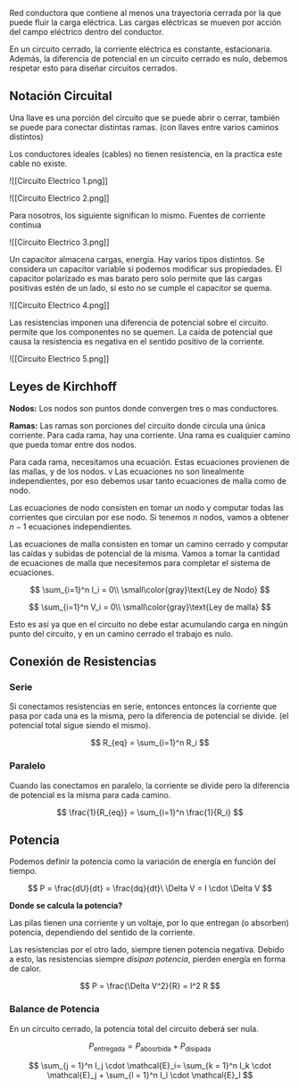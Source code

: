 Red conductora que contiene al menos una trayectoria cerrada por la que puede fluir la carga eléctrica. Las cargas eléctricas se mueven por acción del campo eléctrico dentro del conductor.

En un circuito cerrado, la corriente eléctrica es constante, estacionaria. Además, la diferencia de potencial en un circuito cerrado es nulo, debemos respetar esto para diseñar circuitos cerrados.

## Notación Circuital

Una llave es una porción del circuito que se puede abrir o cerrar, también se puede para conectar distintas ramas. (con llaves entre varios caminos distintos)

Los conductores ideales (cables) no tienen resistencia, en la practica este cable no existe.

![[Circuito Electrico 1.png]]

![[Circuito Electrico 2.png]]

 Para nosotros, los siguiente significan lo mismo. Fuentes de corriente continua

![[Circuito Electrico 3.png]]

Un capacitor almacena cargas, energía. Hay varios tipos distintos. Se considera un capacitor variable si podemos modificar sus propiedades. El capacitor polarizado es mas barato pero solo permite que las cargas positivas estén de un lado, si esto no se cumple el capacitor se quema.

![[Circuito Electrico 4.png]]

Las resistencias imponen una diferencia de potencial sobre el circuito. permite que los componentes no se quemen. La caída de potencial que causa la resistencia es negativa en el sentido positivo de la corriente.

![[Circuito Electrico 5.png]]

## Leyes de Kirchhoff

**Nodos:** Los nodos son puntos donde convergen tres o mas conductores.

**Ramas:** Las ramas son porciones del circuito donde circula una única corriente. Para cada rama, hay una corriente. Una rama es cualquier camino que pueda tomar entre dos nodos.

Para cada rama, necesitamos una ecuación. Estas ecuaciones provienen de las mallas, y de los nodos. v Las ecuaciones no son linealmente independientes, por eso debemos usar tanto ecuaciones de malla como de nodo.

Las ecuaciones de nodo consisten en tomar un nodo y computar todas las corrientes que circulan por ese nodo. Si tenemos $n$ nodos, vamos a obtener $n{-}1$ ecuaciones independientes.

Las ecuaciones de malla consisten en tomar un camino cerrado y computar las caídas y subidas de potencial de la misma. Vamos a tomar la cantidad de ecuaciones de malla que necesitemos para completar el sistema de ecuaciones.

$$
\sum_{i=1}^n I_i = 0\\
\small\color{gray}\text{Ley de Nodo}
$$

$$
\sum_{i=1}^n V_i = 0\\
\small\color{gray}\text{Ley de malla}
$$

Esto es así ya que en el circuito no debe estar acumulando carga en ningún punto del circuito, y en un camino cerrado el trabajo es nulo.

## Conexión de Resistencias

### Serie

Si conectamos resistencias en serie, entonces entonces la corriente que pasa por cada una es la misma, pero la diferencia de potencial se divide. (el potencial total sigue siendo el mismo).

$$
R_{eq} = \sum_{i=1}^n R_i
$$

### Paralelo

Cuando las conectamos en paralelo, la corriente se divide pero la diferencia de potencial es la misma para cada camino.

$$
\frac{1}{R_{eq}} = \sum_{i=1}^n \frac{1}{R_i}
$$

## Potencia

Podemos definir la potencia como la variación de energía en función del tiempo.

$$
P = \frac{dU}{dt} = \frac{dq}{dt}\ \Delta V = I \cdot \Delta V
$$

**Donde se calcula la potencia?**

Las pilas tienen una corriente y un voltaje, por lo que entregan (o absorben) potencia, dependiendo del sentido de la corriente.

Las resistencias por el otro lado, siempre tienen potencia negativa. Debido a esto, las resistencias siempre *disipan potencia*, pierden energía en forma de calor.

$$
P = \frac{\Delta V^2}{R} = I^2 R
$$

### Balance de Potencia

En un circuito cerrado, la potencia total del circuito deberá ser nula.

$$
P_{\text{entregada}} = P_{\text{abosrbida}} + P_{\text{disipada}}
$$

$$
\sum_{j = 1}^n I_j \cdot \mathcal{E}_i= \sum_{k = 1}^n I_k \cdot \mathcal{E}_j + \sum_{l = 1}^n I_l \cdot \mathcal{E}_l
$$
